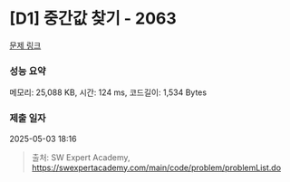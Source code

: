 # [D1] 중간값 찾기 - 2063 

[문제 링크](https://swexpertacademy.com/main/code/problem/problemDetail.do?contestProbId=AV5QPsXKA2UDFAUq) 

### 성능 요약

메모리: 25,088 KB, 시간: 124 ms, 코드길이: 1,534 Bytes

### 제출 일자

2025-05-03 18:16



> 출처: SW Expert Academy, https://swexpertacademy.com/main/code/problem/problemList.do